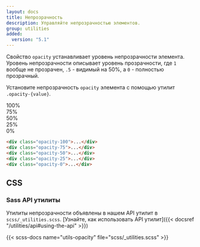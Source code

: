 ```yaml
---
layout: docs
title: Непрозрачность
description: Управляйте непрозрачностью элементов.
group: utilities
added:
  version: "5.1"
---
```


Свойство `opacity` устанавливает уровень непрозрачности элемента. Уровень непрозрачности описывает уровень прозрачности, где `1` вообще не прозрачен, `.5` - видимый на 50%, а `0` - полностью прозрачный.

Установите непрозрачность `opacity` элемента с помощью утилит `.opacity-{value}`.

<div class="bd-example d-sm-flex">
  <div class="opacity-100 p-3 m-2 bg-primary text-light fw-bold rounded">100%</div>
  <div class="opacity-75 p-3 m-2 bg-primary text-light fw-bold rounded">75%</div>
  <div class="opacity-50 p-3 m-2 bg-primary text-light fw-bold rounded">50%</div>
  <div class="opacity-25 p-3 m-2 bg-primary text-light fw-bold rounded">25%</div>
  <div class="opacity-0 p-3 m-2 bg-primary text-light fw-bold rounded">0%</div>
</div>

```html
<div class="opacity-100">...</div>
<div class="opacity-75">...</div>
<div class="opacity-50">...</div>
<div class="opacity-25">...</div>
<div class="opacity-0">...</div>
```

## CSS

### Sass API утилиты

Утилиты непрозрачности объявлены в нашем API утилит в `scss/_utilities.scss`. [Узнайте, как использовать API утилит]({{< docsref "/utilities/api#using-the-api" >}})

{{< scss-docs name="utils-opacity" file="scss/_utilities.scss" >}}

